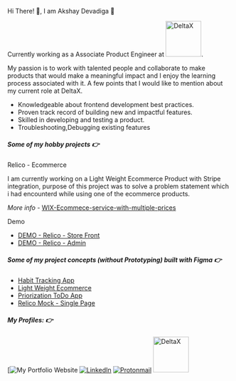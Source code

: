 Hi There! 👋, I am Akshay Devadiga :full_moon_with_face:

Currently working as a Associate Product Engineer at <img src="https://www.deltax.com/wp-content/uploads/2018/04/Delta-horizontal-revision-topbar.png" alt="DeltaX" width="80"/>.

My passion is to work with talented people and collaborate to make products that would make a meaningful impact and I enjoy the learning process associated with it. A few points that I would like to mention about my current role at DeltaX.
- Knowledgeable about frontend development best practices.
- Proven track record of building new and impactful features.
- Skilled in developing and testing a product.
- Troubleshooting,Debugging existing features


##### Some of my hobby projects :point_right:  

  Relico - Ecommerce 
  
  I am currently working on a Light Weight Ecommerce Product with Stripe integration, purpose of this project was to solve a problem statement which i had encounterd while using one of the ecommerce products.
  
  <i>More info</i> - [WIX-Ecommece-service-with-multiple-prices](https://support.wix.com/en/article/wix-bookings-request-offering-a-service-with-multiple-prices)  
 
 Demo 
 - [DEMO - Relico - Store Front](https://akshay-devadiga.github.io/relico-store-front)   
 - [DEMO - Relico - Admin](https://akshay-devadiga.github.io/relicoadmin) 
       
##### Some of my project concepts (without Prototyping) built with Figma :point_right:  
- [Habit Tracking App](https://www.figma.com/file/0yHYDsJwESkRnWdRag4q8D/Habit-Tracking-APP-Mock)
- [Light Weight Ecommerce](https://www.figma.com/file/cRzeC8yD1g6n1xZo8dcxGS/Light-Weight-Ecommerce--Concept)
- [Priorization ToDo App](https://www.figma.com/file/adUWHgTpYZ5MHsZRAeJjqN/Todo-App-Mock)
- [Relico Mock - Single Page](https://www.figma.com/file/clr3yYv3Fhu8pJuQqdHrAP/Ecommerce-Mocks)   
      


##### My Profiles: :point_right:  

[![My Portfolio Website](https://akshay-devadiga.github.io/)
[![LinkedIn](https://img.shields.io/badge/LinkedIn-0077B5?style=for-the-badge&logo=linkedin&logoColor=white)](https://in.linkedin.com/in/akshay-devadiga-652687115)
[![Protonmail](https://img.shields.io/badge/ProtonMail-8B89CC?style=for-the-badge&logo=protonmail&logoColor=white)](mailto:akshay.devadiga@protonmail.com)
[<img src="https://developers.turing.com/static/media/turing_logo_text.65329785.svg" alt="DeltaX" width="80"/>](https://matching.turing.com/developer-resume-preview/38733982a54ea61a863db2e63c38d28eb779daf65269)
